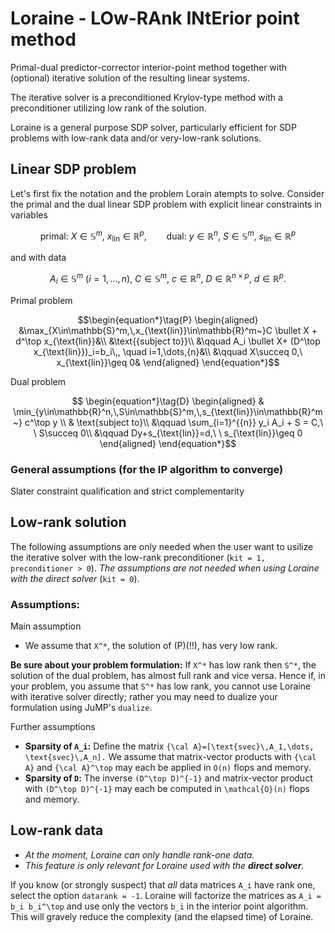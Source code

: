 # Loraine - LOw-RAnk INtErior point method
	
Primal-dual predictor-corrector interior-point method together with (optional) iterative solution of the resulting linear systems.

The iterative solver is a preconditioned Krylov-type method with a preconditioner utilizing low rank of the solution.

Loraine is a general purpose SDP solver, particularly efficient for SDP problems with low-rank data and/or very-low-rank solutions.


## Linear SDP problem
Let's first fix the notation and the problem Lorain atempts to solve.
Consider the primal and the dual linear SDP problem with explicit linear constraints in variables 

```math
\text{primal:}\ X \in \mathbb{S}^m,\ x_{\text{lin}}\in \mathbb{R}^p,\qquad 
\text{dual:}\ y \in \mathbb{R}^n,\ S \in \mathbb{S}^m,\ s_{\text{lin}} \in \mathbb{R}^p
```

and with data

```math
A_i \in \mathbb{S}^m\ (i=1,\ldots,n),\ C \in \mathbb{S}^m,\ c\in{\mathbb R}^n,\ D\in{\mathbb R}^{n\times p},\ d\in{\mathbb R}^p.
```

Primal problem
```math
\begin{equation*}\tag{P}
\begin{aligned}
&\max_{X\in\mathbb{S}^m,\,x_{\text{lin}}\in\mathbb{R}^m~}C \bullet X + d^\top x_{\text{lin}}&\\
&\text{{subject to}}\\ 
&\qquad A_i \bullet X+ (D^\top x_{\text{lin}})_i=b_i\,, \quad i=1,\dots,{n}&\\
&\qquad X\succeq 0,\  x_{\text{lin}}\geq 0& 
\end{aligned}
\end{equation*}
```
Dual problem
```math
		\begin{equation*}\tag{D}
	\begin{aligned}
	& \min_{y\in\mathbb{R}^n,\,S\in\mathbb{S}^m,\,s_{\text{lin}}\in\mathbb{R}^m~} c^\top y \\
	& \text{subject to}\\
	&\qquad \sum_{i=1}^{{n}} y_i A_i + S = C,\ \ S\succeq 0\\
	&\qquad Dy+s_{\text{lin}}=d,\ \ s_{\text{lin}}\geq 0
	\end{aligned}
    \end{equation*}
```


### General assumptions (for the IP algorithm to converge)
Slater constraint qualification and strict complementarity

## Low-rank solution
The following assumptions are only needed when the user want to usilize the iterative solver with the low-rank preconditioner (`kit = 1, preconditioner > 0`). *The assumptions are not needed when using Loraine with the direct solver* (`kit = 0`).

### Assumptions:
Main assumption
- We assume that ``X^*``, the solution of (P)(!!), has very low rank.
	
**Be sure about your problem formulation:** If ``X^*`` has low rank then ``S^*``, the solution of the dual problem, has almost full rank and vice versa. Hence if, in your problem, you assume that ``S^*`` has low rank, you cannot use Loraine with iterative solver directly; rather you may need to dualize your formulation using JuMP's `dualize`.

Further assumptions

- **Sparsity of ``A_i``:** Define the matrix ``{\cal A}=[\text{svec}\,A_1,\dots, \text{svec}\,A_n].`` We assume that matrix-vector products with ``{\cal A}`` and ``{\cal A}^\top`` may each be applied in ``O(n)`` flops and memory.
- **Sparsity of ``D``:** The inverse ``(D^\top D)^{-1}`` and matrix-vector product with ``(D^\top D)^{-1}`` may each be computed in ``\mathcal{O}(n)`` flops and memory.

## Low-rank data
- *At the moment, Loraine can only handle rank-one data.*
- *This feature is only relevant for Loraine used with the **direct solver**.*

If you know (or strongly suspect) that *all* data matrices ``A_i`` have rank one, select the option `datarank = -1`. Loraine will factorize the matrices as ``A_i = b_i b_i^\top`` and use only the vectors ``b_i`` in the interior point algorithm. This will gravely reduce the complexity (and the elapsed time) of Loraine.